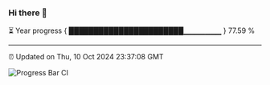 ### Hi there 👋

⏳ Year progress { ███████████████████████▁▁▁▁▁▁▁ } 77.59 %

---

⏰ Updated on Thu, 10 Oct 2024 23:37:08 GMT

![Progress Bar CI](https://github.com/IshwaranRudhara/GIT-ACTION/workflows/Progress%20Bar%20CI/badge.svg)
